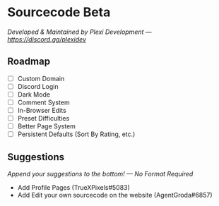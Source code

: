 # Sourcecode Beta

*Developed & Maintained by Plexi Development — https://discord.gg/plexidev*

## Roadmap
- [ ] Custom Domain
- [ ] Discord Login
- [ ] Dark Mode
- [ ] Comment System
- [ ] In-Browser Edits
- [ ] Preset Difficulties
- [ ] Better Page System
- [ ] Persistent Defaults (Sort By Rating, etc.)

## Suggestions

*Append your suggestions to the bottom! — No Format Required*

- Add Profile Pages (TrueXPixels#5083)
- Add Edit your own sourcecode on the website (AgentGroda#6857)
